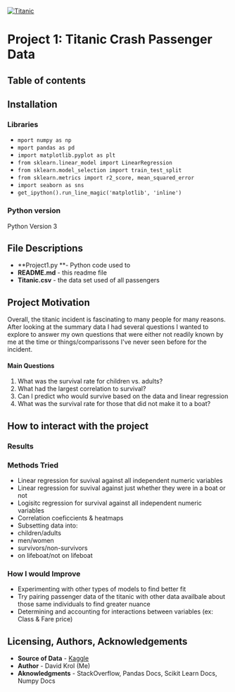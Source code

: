[![Titanic](https://www.kindpng.com/imgv/TTowoJo_transparent-titanic-png-transparent-titanic-clip-art-png/ "Titanic")](# "Titanic")
# Project 1: Titanic Crash Passenger Data
## Table of contents
## Installation
### Libraries
- `mport numpy as np`
- `mport pandas as pd`
- `import matplotlib.pyplot as plt`
- `from sklearn.linear_model import LinearRegression`
- `from sklearn.model_selection import train_test_split`
- `from sklearn.metrics import r2_score, mean_squared_error`
- `import seaborn as sns`
- `get_ipython().run_line_magic('matplotlib', 'inline')`
### Python version
Python Version 3
## File Descriptions
- **Project1.py **- Python code used to 
- **README.md** - this readme file
- **Titanic.csv** - the data set used of all passengers
## Project Motivation
Overall, the titanic incident is fascinating to many people for many reasons. After looking at the summary data I had several questions I wanted to explore to answer my own questions that were either not readily known by me at the time or things/comparissons I've never seen before for the incident.
#### Main Questions
1. What was the survival rate for children vs. adults?
2. What had the largest correlation to survival?
3. Can I predict who would survive based on the data and linear regression
4. What was the survival rate for those that did not make it to a boat?
## How to interact with the project
### Results
### Methods Tried
- Linear regression for suvival against all independent numeric variables
- Linear regression for suvival against just whether they were in a boat or not
- Logisitc regression for survival against all independent numeric variables
- Correlation coeficcients & heatmaps
- Subsetting data into:
 - children/adults
 - men/women
 - survivors/non-survivors
 - on lifeboat/not on lifeboat
### How I would Improve
- Experimenting with other types of models to find better fit
- Try pairing passenger data of the titanic with other data availbale about those same individuals to find greater nuance
- Determining and accounting for interactions between variables (ex: Class & Fare price)
## Licensing, Authors, Acknowledgements
- **Source of Data** - [Kaggle](https://www.kaggle.com/c/titanic "Kaggle")
- **Author** - David Krol (Me)
- **Aknowledgments** - StackOverflow, Pandas Docs, Scikit Learn Docs, Numpy Docs